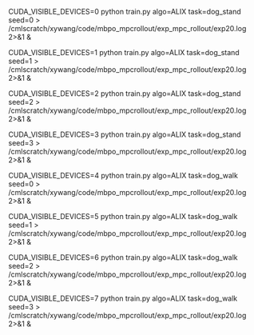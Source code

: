 
CUDA_VISIBLE_DEVICES=0 python train.py algo=ALIX task=dog_stand seed=0 > /cmlscratch/xywang/code/mbpo_mpcrollout/exp_mpc_rollout/exp20.log 2>&1 &

CUDA_VISIBLE_DEVICES=1 python train.py algo=ALIX task=dog_stand seed=1 > /cmlscratch/xywang/code/mbpo_mpcrollout/exp_mpc_rollout/exp20.log 2>&1 &

CUDA_VISIBLE_DEVICES=2 python train.py algo=ALIX task=dog_stand seed=2 > /cmlscratch/xywang/code/mbpo_mpcrollout/exp_mpc_rollout/exp20.log 2>&1 &

CUDA_VISIBLE_DEVICES=3 python train.py algo=ALIX task=dog_stand seed=3 > /cmlscratch/xywang/code/mbpo_mpcrollout/exp_mpc_rollout/exp20.log 2>&1 &

CUDA_VISIBLE_DEVICES=4 python train.py algo=ALIX task=dog_walk seed=0 > /cmlscratch/xywang/code/mbpo_mpcrollout/exp_mpc_rollout/exp20.log 2>&1 &

CUDA_VISIBLE_DEVICES=5 python train.py algo=ALIX task=dog_walk seed=1 > /cmlscratch/xywang/code/mbpo_mpcrollout/exp_mpc_rollout/exp20.log 2>&1 &

CUDA_VISIBLE_DEVICES=6 python train.py algo=ALIX task=dog_walk seed=2 > /cmlscratch/xywang/code/mbpo_mpcrollout/exp_mpc_rollout/exp20.log 2>&1 &

CUDA_VISIBLE_DEVICES=7 python train.py algo=ALIX task=dog_walk seed=3 > /cmlscratch/xywang/code/mbpo_mpcrollout/exp_mpc_rollout/exp20.log 2>&1 &
